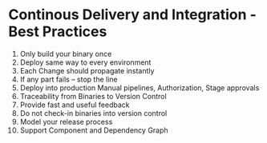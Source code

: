 Continous Delivery and Integration - Best Practices
===================================================

1. Only build your binary once 	
2. Deploy same way to every environment 	
3. Each Change should propagate instantly 	
4. If any part fails – stop the line 	
5. Deploy into production 	Manual pipelines, Authorization, Stage approvals
6. Traceability from Binaries to Version Control 	
7. Provide fast and useful feedback 	
8. Do not check-in binaries into version control 	
9. Model your release process 	
10. Support Component and Dependency Graph 	

